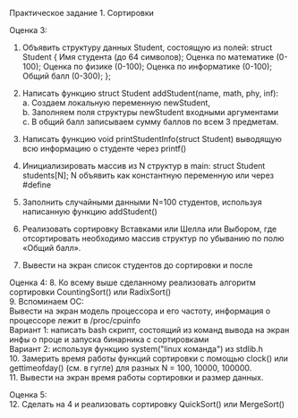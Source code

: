 Практическое задание 1. Сортировки

Оценка 3:
1. Объявить структуру данных Student, состоящую из полей:
	struct Student {
	Имя студента (до 64 символов);
	Оценка по математике (0-100); 
	Оценка по физике (0-100); 
	Оценка по информатике (0-100);
	Общий балл (0-300);
	};

2. Написать функцию struct Student addStudent(name, math, phy, inf):  
	a. Создаем локальную переменную newStudent,  
	b. Заполняем поля структуры newStudent входными аргументами  
	c. В общий балл записываем сумму баллов по всем 3 предметам.  
3. Написать функцию void printStudentInfo(struct Student) выводящую всю информацию о студенте через printf()  
4. Инициализировать массив из N структур в main: struct Student students[N]; N объявить как константную переменную или через #define  
5. Заполнить случайными данными N=100 студентов, используя написанную функцию addStudent()  
6. Реализовать сортировку Вставками или Шелла или Выбором, где отсортировать необходимо массив структур по убыванию по полю «Общий балл».  
7. Вывести на экран список студентов до сортировки и после  

Оценка 4:
8. Ко всему выше сделанному реализовать алгоритм сортировки CountingSort() или RadixSort()  
9. Вспоминаем ОС:  
Вывести на экран модель процессора и его частоту, информация о процессоре лежит в /proc/cpuinfo  
Вариант 1: написать bash скрипт, состоящий из команд вывода на экран инфы о проце и запуска бинарника с сортировками  
Вариант 2: используя функцию system("linux команда") из stdlib.h  
10. Замерить время работы функций сортировки с помощью clock() или gettimeofday() (см. в гугле) для разных N = 100, 10000, 100000.  
11. Вывести на экран время работы сортировки и размер данных.

Оценка 5:  
12. Сделать на 4 и реализовать сортировку QuickSort() или MergeSort()
